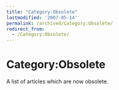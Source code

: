 ```yaml
---
title: "Category:Obsolete"
lastmodified: '2007-05-14'
permalink: /archived/Category:Obsolete/
redirect_from:
  - /Category:Obsolete/
---
```


Category:Obsolete
=================

A list of articles which are now obsolete.

